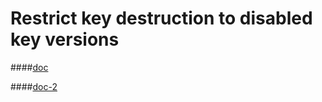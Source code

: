 # Restrict key destruction to disabled key versions









####[doc](https://cloud.google.com/kms/docs/reference/inventory/rest/v1/projects.cryptoKeys#cryptokeyversionstate)

####[doc-2](https://cloud.google.com/kms/docs/key-states)
